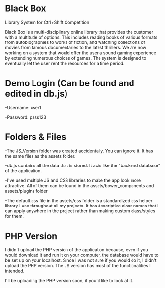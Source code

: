 # Black Box
Library System for Ctrl+Shift Competition

Black Box is a multi-disciplinary online library that provides the customer with a multitude of options. This includes reading books of various formats from autobiographies to works of fiction, and watching collections of movies from famous documentaries  to the latest thrillers. We are now working on a system that would offer the user a sound gaming experience by extending numerous choices of games. The system is designed to eventually let the user rent the resources for a time period.

# Demo Login (Can be found and edited in db.js)
-Username: user1

-Password: pass123

# Folders & Files
-The JS_Version folder was created accidentally. You can ignore it. It has the same files as the assets folder.

-db.js contains all the data that is stored. It acts like the "backend database" of the application.

-I've used multiple JS and CSS libraries to make the app look more attractive. All of them can be found in the assets/bower_components and assets/plugins folder

-The default.css file in the assets/css folder is a standardized css helper library I use throughout all my projects. It has descriptive class names that I can apply anywhere in the project rather than making custom class/styles for them.

# PHP Version
I didn't upload the PHP version of the application because, even if you would download it and run it on your computer, the database would have to be set up on your localhost. Since I was not sure if you would do it, I didn't upload the PHP version. The JS version has most of the functionalities I intended. 


I'll be uploading the PHP version soon, if you'd like to look at it.
